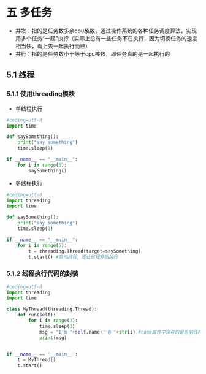 # 五 多任务
* 并发：指的是任务数多余cpu核数，通过操作系统的各种任务调度算法，实现用多个任务“一起”执行（实际上总有一些任务不在执行，因为切换任务的速度相当快，看上去一起执行而已）
* 并行：指的是任务数小于等于cpu核数，即任务真的是一起执行的

## 5.1 线程
### 5.1.1 使用threading模块
* 单线程执行
```python
#coding=utf-8
import time

def saySomething():
    print("say something")
    time.sleep(1)

if __name__ == "__main__":
    for i in range(5):
        saySomething()
```

* 多线程执行
```python
#coding=utf-8
import threading
import time

def saySomething():
    print("say something")
    time.sleep(1)

if __name__ == "__main__":
    for i in range(5):
        t = threading.Thread(target=saySomething)
        t.start() #启动线程，即让线程开始执行
```


### 5.1.2 线程执行代码的封装
```python
#coding=utf-8
import threading
import time

class MyThread(threading.Thread):
    def run(self):
        for i in range(3):
            time.sleep(1)
            msg = "I'm "+self.name+' @ '+str(i) #name属性中保存的是当前线程的名字
            print(msg)


if __name__ == '__main__':
    t = MyThread()
    t.start()
```








